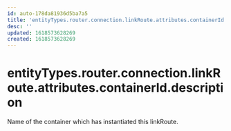 ```yaml
---
id: auto-178da81936d5ba7a5
title: 'entityTypes.router.connection.linkRoute.attributes.containerId.description'
desc: ''
updated: 1618573628269
created: 1618573628269
---
```

# entityTypes.router.connection.linkRoute.attributes.containerId.description

Name of the container which has instantiated this linkRoute.